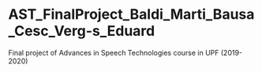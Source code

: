 # AST_FinalProject_Baldi_Marti_Bausa_Cesc_Verg-s_Eduard
Final project of Advances in Speech Technologies course in UPF (2019-2020)

